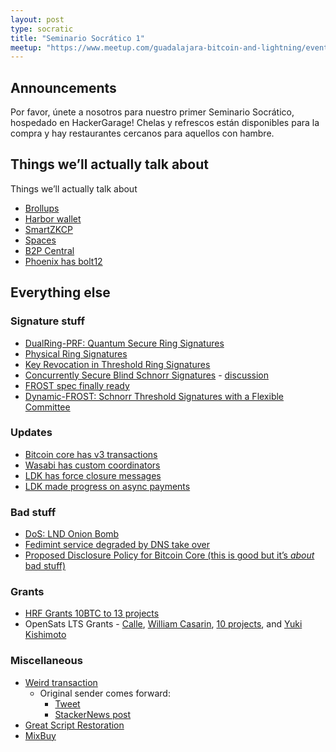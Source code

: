```yaml
---
layout: post
type: socratic
title: "Seminario Socrático 1"
meetup: "https://www.meetup.com/guadalajara-bitcoin-and-lightning/events/302122231/"
---
```


## Announcements
Por favor, únete a nosotros para nuestro primer Seminario Socrático, hospedado en HackerGarage! Chelas y refrescos están disponibles para la compra y hay restaurantes cercanos para aquellos con hambre.

## Things we’ll actually talk about

Things we’ll actually talk about

- [Brollups](https://brqgoo.medium.com/introducing-brollups-18ec4081f6e7)
- [Harbor wallet](https://github.com/MutinyWallet/harbor)
- [SmartZKCP](https://eprint.iacr.org/2024/941)
- [Spaces](https://spacesprotocol.org/paper/)
- [B2P Central](https://www.b2p-central.com/)
- [Phoenix has bolt12](https://www.nobsbitcoin.com/phoenix-wallet-v2-3-1-phoenixd-v0-2-0/)

## Everything else
### Signature stuff
- [DualRing-PRF: Quantum Secure Ring Signatures](https://eprint.iacr.org/2024/985)
- [Physical Ring Signatures](https://eprint.iacr.org/2024/790)
- [Key Revocation in Threshold Ring Signatures](https://eprint.iacr.org/2024/958)
- [Concurrently Secure Blind Schnorr Signatures](https://eprint.iacr.org/2022/1676.pdf) - [discussion](https://x.com/n1ckler/status/1798028407550464337)
- [FROST spec finally ready](https://x.com/conradoplg/status/1808612054200373757)
- [Dynamic-FROST: Schnorr Threshold Signatures with a Flexible Committee](https://eprint.iacr.org/2024/896)

### Updates
- [Bitcoin core has v3 transactions](https://github.com/bitcoin/bitcoin/pull/29496)
- [Wasabi has custom coordinators](https://x.com/wasabiwallet/status/1796988769523867735)
- [LDK has force closure messages](https://github.com/lightningdevkit/rust-lightning/pull/2889)
- [LDK made progress on async payments](https://github.com/lightningdevkit/rust-lightning/pull/3125)

### Bad stuff
- [DoS: LND Onion Bomb](https://morehouse.github.io/lightning/lnd-onion-bomb/)
- [Fedimint service degraded by DNS take over](https://github.com/fedimint/fedimint/issues/5482)
- [Proposed Disclosure Policy for Bitcoin Core (this is good but it’s *about* bad stuff)](https://gist.github.com/darosior/eb71638f20968f0dc896c4261a127be6)

### Grants
- [HRF Grants 10BTC to 13 projects](https://hrf.org/hrf-bitcoin-development-fund-grants-1-billion-satoshis-to-14-projects-worldwide/)
- OpenSats LTS Grants - [Calle](https://opensats.org/blog/cashu-calle-receives-lts-grant), [William Casarin](https://opensats.org/blog/jb55-receives-lts-grant), [10 projects](https://opensats.org/blog/bitcoin-grants-july-2024), and [Yuki Kishimoto](https://opensats.org/blog/yuki-receives-lts-grant)

### Miscellaneous
- [Weird transaction](https://stacker.news/items/600187)
  - Original sender comes forward:
    - [Tweet](https://twitter.com/vostrnad/status/1810022775043527166)
    - [StackerNews post](https://stacker.news/items/600187)
- [Great Script Restoration](https://www.youtube.com/watch?v=rSp8918HLnA)
- [MixBuy](https://eprint.iacr.org/2024/953)
